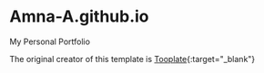 # Amna-A.github.io
My Personal Portfolio

The original creator of this template is [Tooplate](https://www.tooplate.com/){:target="_blank"}

